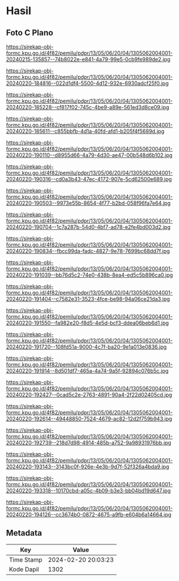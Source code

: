 # Hasil

## Foto C Plano

https://sirekap-obj-formc.kpu.go.id/4f82/pemilu/pdpr/13/05/06/20/04/1305062004001-20240215-135857--74b8022e-e841-4a79-99e5-0cb9fe989de2.jpg

https://sirekap-obj-formc.kpu.go.id/4f82/pemilu/pdpr/13/05/06/20/04/1305062004001-20240220-184816--022d1df4-5500-4d12-932e-6930adcf25f0.jpg

https://sirekap-obj-formc.kpu.go.id/4f82/pemilu/pdpr/13/05/06/20/04/1305062004001-20240220-185228--cf817f02-745c-4be9-a89e-561ed3d8ce09.jpg

https://sirekap-obj-formc.kpu.go.id/4f82/pemilu/pdpr/13/05/06/20/04/1305062004001-20240220-185611--c855bbfb-4d1a-40fd-afd1-b205f4f5689d.jpg

https://sirekap-obj-formc.kpu.go.id/4f82/pemilu/pdpr/13/05/06/20/04/1305062004001-20240220-190110--d8955d66-4a79-4d30-ae47-00b548d6b102.jpg

https://sirekap-obj-formc.kpu.go.id/4f82/pemilu/pdpr/13/05/06/20/04/1305062004001-20240220-190316--cd0a3b43-47ec-4172-907e-5cd62500e689.jpg

https://sirekap-obj-formc.kpu.go.id/4f82/pemilu/pdpr/13/05/06/20/04/1305062004001-20240220-190503--9973e55b-8654-4f77-b2bd-058f96fa7e64.jpg

https://sirekap-obj-formc.kpu.go.id/4f82/pemilu/pdpr/13/05/06/20/04/1305062004001-20240220-190704--1c7a287b-54d0-4bf7-ad78-e2fe4bd003d2.jpg

https://sirekap-obj-formc.kpu.go.id/4f82/pemilu/pdpr/13/05/06/20/04/1305062004001-20240220-190834--fbcc99da-fadc-4827-9e78-7699bc68dd7f.jpg

https://sirekap-obj-formc.kpu.go.id/4f82/pemilu/pdpr/13/05/06/20/04/1305062004001-20240220-191039--bb76d5c2-74e0-438b-8ea4-ed5c5b896ca0.jpg

https://sirekap-obj-formc.kpu.go.id/4f82/pemilu/pdpr/13/05/06/20/04/1305062004001-20240220-191404--c7582e31-3523-4fce-be98-94a06ce21da3.jpg

https://sirekap-obj-formc.kpu.go.id/4f82/pemilu/pdpr/13/05/06/20/04/1305062004001-20240220-191550--fa982e20-f8d5-4e5d-bcf3-ddea06beb6d1.jpg

https://sirekap-obj-formc.kpu.go.id/4f82/pemilu/pdpr/13/05/06/20/04/1305062004001-20240220-191720--108fd51a-9000-4c7f-ba20-9e1a013e0836.jpg

https://sirekap-obj-formc.kpu.go.id/4f82/pemilu/pdpr/13/05/06/20/04/1305062004001-20240220-191914--8d501df7-465a-4a74-9a5f-92894c076b5c.jpg

https://sirekap-obj-formc.kpu.go.id/4f82/pemilu/pdpr/13/05/06/20/04/1305062004001-20240220-192427--0cad5c2e-2763-4891-90a4-2f22d02405cd.jpg

https://sirekap-obj-formc.kpu.go.id/4f82/pemilu/pdpr/13/05/06/20/04/1305062004001-20240220-192614--49448850-7524-4679-ac82-12d2f759b943.jpg

https://sirekap-obj-formc.kpu.go.id/4f82/pemilu/pdpr/13/05/06/20/04/1305062004001-20240220-192739--218d7d98-4914-485b-a752-9a98931976bb.jpg

https://sirekap-obj-formc.kpu.go.id/4f82/pemilu/pdpr/13/05/06/20/04/1305062004001-20240220-193143--3143bc0f-926e-4e3b-9d7f-52f326a4bda9.jpg

https://sirekap-obj-formc.kpu.go.id/4f82/pemilu/pdpr/13/05/06/20/04/1305062004001-20240220-193318--10170cbd-a05c-4b09-b3e3-bb04bd19d647.jpg

https://sirekap-obj-formc.kpu.go.id/4f82/pemilu/pdpr/13/05/06/20/04/1305062004001-20240220-194126--cc3674b0-0872-4675-a9fb-e604b6a14664.jpg


## Metadata

| Key        | Value               |
| ---------- | ------------------- |
| Time Stamp | 2024-02-20 20:03:23 |
| Kode Dapil | 1302                |



